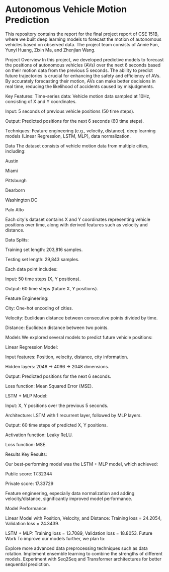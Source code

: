 
# Autonomous Vehicle Motion Prediction
This repository contains the report for the final project report of CSE 151B, where we built deep learning models to forecast the motion of autonomous vehicles based on observed data. The project team consists of Annie Fan, Yunyi Huang, Zixin Ma, and Zhenjian Wang.

Project Overview
In this project, we developed predictive models to forecast the positions of autonomous vehicles (AVs) over the next 6 seconds based on their motion data from the previous 5 seconds. The ability to predict future trajectories is crucial for enhancing the safety and efficiency of AVs. By accurately forecasting their motion, AVs can make better decisions in real time, reducing the likelihood of accidents caused by misjudgments.

Key Features:
Time-series data: Vehicle motion data sampled at 10Hz, consisting of X and Y coordinates. 

Input: 5 seconds of previous vehicle positions (50 time steps).

Output: Predicted positions for the next 6 seconds (60 time steps).

Techniques: Feature engineering (e.g., velocity, distance), deep learning models (Linear Regression, LSTM, MLP), data normalization.


Data
The dataset consists of vehicle motion data from multiple cities, including:

Austin

Miami

Pittsburgh

Dearborn

Washington DC

Palo Alto

Each city's dataset contains X and Y coordinates representing vehicle positions over time, along with derived features such as velocity and distance.


Data Splits:

Training set length: 203,816 samples.

Testing set length: 29,843 samples.

Each data point includes:

Input: 50 time steps (X, Y positions).

Output: 60 time steps (future X, Y positions).


Feature Engineering:

City: One-hot encoding of cities.

Velocity: Euclidean distance between consecutive points divided by time.

Distance: Euclidean distance between two points.


Models
We explored several models to predict future vehicle positions:

Linear Regression Model:

Input features: Position, velocity, distance, city information.

Hidden layers: 2048 → 4096 → 2048 dimensions.

Output: Predicted positions for the next 6 seconds.

Loss function: Mean Squared Error (MSE).


LSTM + MLP Model:

Input: X, Y positions over the previous 5 seconds.

Architecture: LSTM with 1 recurrent layer, followed by MLP layers.

Output: 60 time steps of predicted X, Y positions.

Activation function: Leaky ReLU.

Loss function: MSE.



Results
Key Results:

Our best-performing model was the LSTM + MLP model, which achieved:

Public score: 17.32344

Private score: 17.33729


Feature engineering, especially data normalization and adding velocity/distance, significantly improved model performance.


Model Performance:

Linear Model with Position, Velocity, and Distance: Training loss = 24.2054, Validation loss = 24.3439.

LSTM + MLP: Training loss = 13.7089, Validation loss = 18.8053.
Future Work
To improve our models further, we plan to:

Explore more advanced data preprocessing techniques such as data rotation.
Implement ensemble learning to combine the strengths of different models.
Experiment with Seq2Seq and Transformer architectures for better sequential prediction.
